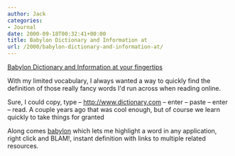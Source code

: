 ```yaml
---
author: Jack
categories:
- Journal
date: 2000-09-18T00:32:41+00:00
title: Babylon Dictionary and Information at
url: /2000/babylon-dictionary-and-information-at/
---
```


[Babylon Dictionary and Information at your fingertips][1]

With my limited vocabulary, I always wanted a way to quickly find the definition of those really fancy words I'd run across when reading online.
  


Sure, I could copy, type &#8211; <http://www.dictionary.com> &#8211; enter &#8211; paste &#8211; enter &#8211; read. A couple years ago that was cool enough, but of course we learn quickly to take things for granted
  


Along comes [babylon][2] which lets me highlight a word in any application, right click and BLAM!, instant definition with links to multiple related resources.

 [1]: http://www.babylon.com/
 [2]: http://www.babylon.com/ "visit the Babylon web site"